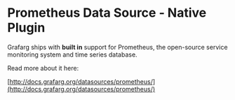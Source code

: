 # Prometheus Data Source -  Native Plugin

Grafarg ships with **built in** support for Prometheus, the open-source service monitoring system and time series database.

Read more about it here:

[http://docs.grafarg.org/datasources/prometheus/](http://docs.grafarg.org/datasources/prometheus/)

